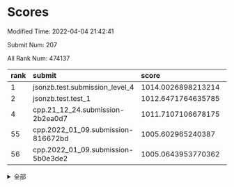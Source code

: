 # Scores

Modified Time: 2022-04-04 21:42:41

Submit Num: 207

All Rank Num: 474137

| rank |               submit               |       score        |       sigma        | pk_num |
| :--- | :--------------------------------- | :----------------- | :----------------- | :----- |
| 1    | jsonzb.test.submission_level_4     | 1014.0026898213214 | 0.8152505528526104 | 9158   |
| 2    | jsonzb.test.test_1                 | 1012.6471764635785 | 0.8195665027982494 | 9167   |
| 4    | cpp.21_12_24.submission-2b2ea0d7   | 1011.7107106678175 | 0.8030782157517359 | 9167   |
| 55   | cpp.2022_01_09.submission-816672bd | 1005.602965240387  | 0.7173644350722251 | 9166   |
| 56   | cpp.2022_01_09.submission-5b0e3de2 | 1005.0643953770362 | 0.7244211147778544 | 9163   |


<details>
<summary>全部</summary>

| rank |                 submit                 |       score        |       sigma        | pk_num |
| :--- | :------------------------------------- | :----------------- | :----------------- | :----- |
| 1    | jsonzb.test.submission_level_4         | 1014.0026898213214 | 0.8152505528526104 | 9158   |
| 2    | jsonzb.test.test_1                     | 1012.6471764635785 | 0.8195665027982494 | 9167   |
| 3    | gobigger.level_3.submission_level_3_18 | 1012.2503190300091 | 0.7687966306179831 | 9158   |
| 4    | cpp.21_12_24.submission-2b2ea0d7       | 1011.7107106678175 | 0.8030782157517359 | 9167   |
| 5    | gobigger.level_3.submission_level_3_10 | 1011.5822078704603 | 0.7665687923155298 | 9163   |
| 6    | gobigger.level_3.submission_level_3_49 | 1011.5452684756284 | 0.7855081674054739 | 9161   |
| 7    | gobigger.level_3.submission_level_3_42 | 1011.2681376511678 | 0.7877334050709387 | 9159   |
| 8    | gobigger.level_3.submission_level_3_38 | 1011.1638469562432 | 0.7712112489252928 | 9161   |
| 9    | gobigger.level_3.submission_level_3_43 | 1010.9038572674715 | 0.7595299833266006 | 9160   |
| 10   | gobigger.level_3.submission_level_3_44 | 1010.8124201561166 | 0.7878199414564941 | 9160   |
| 11   | gobigger.level_3.submission_level_3_32 | 1010.7769346605432 | 0.7649508170890238 | 9162   |
| 12   | gobigger.level_3.submission_level_3_45 | 1010.6330298769062 | 0.7715895601834297 | 9159   |
| 13   | gobigger.level_3.submission_level_3_6  | 1010.5492786975856 | 0.7772187253641344 | 9162   |
| 14   | gobigger.level_3.submission_level_3_21 | 1010.5428524817793 | 0.7500873893419009 | 9163   |
| 15   | gobigger.level_3.submission_level_3_39 | 1010.5029937203327 | 0.7792950590502649 | 9160   |
| 16   | gobigger.level_3.submission_level_3_5  | 1010.49054111725   | 0.7708937578973697 | 9164   |
| 17   | gobigger.level_3.submission_level_3_15 | 1010.4417546917164 | 0.7855300762571885 | 9156   |
| 18   | gobigger.level_3.submission_level_3_16 | 1010.412029360881  | 0.7562322459562484 | 9157   |
| 19   | gobigger.level_3.submission_level_3_2  | 1010.4062974308856 | 0.7582166450289457 | 9164   |
| 20   | gobigger.level_3.submission_level_3_1  | 1010.3948818185231 | 0.7570723627410014 | 9159   |
| 21   | gobigger.level_3.submission_level_3_0  | 1010.322942219499  | 0.7738635644219927 | 9162   |
| 22   | gobigger.level_3.submission_level_3_35 | 1010.3038628969201 | 0.7579450766305128 | 9161   |
| 23   | gobigger.level_3.submission_level_3_37 | 1010.2784669891356 | 0.766479829004915  | 9163   |
| 24   | gobigger.level_3.submission_level_3_23 | 1010.230238738424  | 0.7484313567008527 | 9160   |
| 25   | gobigger.level_3.submission_level_3_25 | 1010.181360925117  | 0.7499878272715458 | 9165   |
| 26   | gobigger.level_3.submission_level_3_11 | 1010.1199057905552 | 0.7513135412467017 | 9163   |
| 27   | gobigger.level_3.submission_level_3_47 | 1010.1057905165732 | 0.7583644852038242 | 9163   |
| 28   | gobigger.level_3.submission_level_3_4  | 1010.0916825733258 | 0.7642828898463182 | 9163   |
| 29   | gobigger.level_3.submission_level_3_27 | 1009.8754207869042 | 0.7843968938902499 | 9162   |
| 30   | gobigger.level_3.submission_level_3_41 | 1009.8200937090401 | 0.757847433487908  | 9168   |
| 31   | gobigger.level_3.submission_level_3_30 | 1009.796068647912  | 0.7580829785934943 | 9162   |
| 32   | gobigger.level_3.submission_level_3_13 | 1009.6632853194501 | 0.7498131243679231 | 9162   |
| 33   | gobigger.level_3.submission_level_3_48 | 1009.6516092258016 | 0.7445739553858934 | 9165   |
| 34   | gobigger.level_3.submission_level_3_12 | 1009.5947983591595 | 0.7549016265047468 | 9158   |
| 35   | gobigger.level_3.submission_level_3_22 | 1009.5915466167917 | 0.7473669382487076 | 9164   |
| 36   | gobigger.level_3.submission_level_3_36 | 1009.4664630069476 | 0.7500823783255001 | 9161   |
| 37   | gobigger.level_3.submission_level_3_19 | 1009.4637539046641 | 0.7551873072030163 | 9162   |
| 38   | gobigger.level_3.submission_level_3_31 | 1009.4298045989572 | 0.7805416053733469 | 9162   |
| 39   | gobigger.level_3.submission_level_3_46 | 1009.4086681044346 | 0.7334809833192368 | 9159   |
| 40   | gobigger.level_3.submission_level_3_26 | 1009.3419197293044 | 0.7599801165307027 | 9165   |
| 41   | gobigger.level_3.submission_level_3_3  | 1009.3127459658956 | 0.7387545215622446 | 9164   |
| 42   | gobigger.level_3.submission_level_3_7  | 1009.2988652995532 | 0.7285990333115979 | 9162   |
| 43   | gobigger.level_3.submission_level_3_8  | 1009.0574368202775 | 0.7619378317991052 | 9163   |
| 44   | gobigger.level_3.submission_level_3_40 | 1009.0514908139811 | 0.7427656490712553 | 9161   |
| 45   | gobigger.level_3.submission_level_3_14 | 1008.7838209816248 | 0.7514022254644414 | 9167   |
| 46   | gobigger.level_3.submission_level_3_17 | 1008.7157110456662 | 0.7481288106142763 | 9165   |
| 47   | gobigger.level_3.submission_level_3_34 | 1008.7139975203851 | 0.7511409297809034 | 9162   |
| 48   | gobigger.level_3.submission_level_3_20 | 1008.4756048968563 | 0.7497396700878233 | 9170   |
| 49   | gobigger.level_3.submission_level_3_29 | 1008.4624114918468 | 0.7207320476197898 | 9158   |
| 50   | gobigger.level_3.submission_level_3_28 | 1008.3993794005877 | 0.7444158597378222 | 9163   |
| 51   | gobigger.level_3.submission_level_3_9  | 1008.3858229430004 | 0.7473401548317239 | 9156   |
| 52   | gobigger.level_3.submission_level_3_24 | 1008.3073762292282 | 0.7356515451750918 | 9165   |
| 53   | gobigger.level_3.submission_level_3_33 | 1008.1613146555954 | 0.7349400165103293 | 9160   |
| 54   | gobigger.level_1.submission_level_1_34 | 1005.8239466232246 | 0.7077463623285526 | 9164   |
| 55   | cpp.2022_01_09.submission-816672bd     | 1005.602965240387  | 0.7173644350722251 | 9166   |
| 56   | cpp.2022_01_09.submission-5b0e3de2     | 1005.0643953770362 | 0.7244211147778544 | 9163   |
| 57   | gobigger.level_1.submission_level_1_24 | 1004.9482067612327 | 0.7239819894863955 | 9158   |
| 58   | gobigger.level_1.submission_level_1_4  | 1004.5841398293363 | 0.7061976973917203 | 9164   |
| 59   | gobigger.level_1.submission_level_1_11 | 1004.5619826036418 | 0.7165171980352922 | 9164   |
| 60   | gobigger.level_1.submission_level_1_48 | 1004.4191029695838 | 0.7178411018534786 | 9164   |
| 61   | gobigger.level_1.submission_level_1_5  | 1004.3989122486687 | 0.6995163093923843 | 9163   |
| 62   | gobigger.level_1.submission_level_1_32 | 1004.1871879590959 | 0.7264983187836139 | 9161   |
| 63   | gobigger.level_1.submission_level_1_14 | 1004.1627537883203 | 0.7257315045888901 | 9164   |
| 64   | gobigger.level_1.submission_level_1_31 | 1004.0689979470322 | 0.7198742797909743 | 9162   |
| 65   | gobigger.level_1.submission_level_1_37 | 1004.0370545498577 | 0.716937558378413  | 9166   |
| 66   | gobigger.level_1.submission_level_1_47 | 1004.0144182807048 | 0.7242197172096871 | 9161   |
| 67   | gobigger.level_1.submission_level_1_46 | 1003.9566496913502 | 0.7176884987254887 | 9167   |
| 68   | gobigger.level_1.submission_level_1_9  | 1003.9248155216666 | 0.722114361526198  | 9160   |
| 69   | gobigger.level_1.submission_level_1_13 | 1003.8591407482834 | 0.7093212902569769 | 9163   |
| 70   | gobigger.level_1.submission_level_1_49 | 1003.8232903168696 | 0.7122080871901727 | 9166   |
| 71   | gobigger.level_1.submission_level_1_36 | 1003.8181713754539 | 0.7242262482819154 | 9163   |
| 72   | gobigger.level_1.submission_level_1_28 | 1003.770417937203  | 0.7248948000226835 | 9159   |
| 73   | gobigger.level_1.submission_level_1_2  | 1003.7295919791401 | 0.7242203759929    | 9163   |
| 74   | gobigger.level_1.submission_level_1_39 | 1003.6870207634807 | 0.7194891877925018 | 9159   |
| 75   | gobigger.level_1.submission_level_1_17 | 1003.5736614179746 | 0.7092879782624328 | 9162   |
| 76   | gobigger.level_1.submission_level_1_35 | 1003.5624851995567 | 0.7125993495265005 | 9164   |
| 77   | gobigger.level_1.submission_level_1_40 | 1003.4798321329998 | 0.712071188626364  | 9163   |
| 78   | gobigger.level_1.submission_level_1_41 | 1003.4253366896256 | 0.7030047273620362 | 9164   |
| 79   | gobigger.level_1.submission_level_1_23 | 1003.401441453986  | 0.7065404162404759 | 9164   |
| 80   | gobigger.level_1.submission_level_1_29 | 1003.3477547532373 | 0.7004162788134509 | 9164   |
| 81   | gobigger.level_1.submission_level_1_27 | 1003.3473133968745 | 0.7034017386244503 | 9164   |
| 82   | gobigger.level_1.submission_level_1_44 | 1003.3088160629633 | 0.7238444115906268 | 9164   |
| 83   | gobigger.level_1.submission_level_1_21 | 1003.3082221135628 | 0.7187404263261987 | 9164   |
| 84   | gobigger.level_1.submission_level_1_20 | 1003.2210961834338 | 0.7100832491446946 | 9166   |
| 85   | gobigger.level_1.submission_level_1_8  | 1003.1131419120467 | 0.7240012248848747 | 9157   |
| 86   | gobigger.level_1.submission_level_1_19 | 1002.9619337341013 | 0.7156624764251159 | 9164   |
| 87   | gobigger.level_1.submission_level_1_22 | 1002.953436341824  | 0.7117983327818466 | 9165   |
| 88   | gobigger.level_1.submission_level_1_45 | 1002.9192435125074 | 0.7146858506292131 | 9160   |
| 89   | gobigger.level_1.submission_level_1_26 | 1002.9123944024681 | 0.7180335751996658 | 9162   |
| 90   | gobigger.level_1.submission_level_1_25 | 1002.8562467671642 | 0.7135333266694445 | 9160   |
| 91   | gobigger.level_1.submission_level_1_42 | 1002.691866573421  | 0.7174200652857142 | 9162   |
| 92   | gobigger.level_1.submission_level_1_43 | 1002.6833464053034 | 0.7244255497067291 | 9159   |
| 93   | gobigger.level_1.submission_level_1_15 | 1002.6201229603009 | 0.7238059319456835 | 9165   |
| 94   | gobigger.level_1.submission_level_1_7  | 1002.5843994797882 | 0.7331493571175204 | 9165   |
| 95   | gobigger.level_1.submission_level_1_30 | 1002.5049275191014 | 0.7181065256867434 | 9163   |
| 96   | gobigger.level_1.submission_level_1_6  | 1002.4981814871518 | 0.7200997186210595 | 9158   |
| 97   | gobigger.level_1.submission_level_1_12 | 1002.4178908166846 | 0.7173983693296091 | 9157   |
| 98   | gobigger.level_1.submission_level_1_33 | 1002.3878649723887 | 0.7197914259255253 | 9156   |
| 99   | gobigger.level_1.submission_level_1_16 | 1002.2515449854627 | 0.7102020255719458 | 9163   |
| 100  | gobigger.level_1.submission_level_1_10 | 1002.2439079566183 | 0.709756433679058  | 9162   |
| 101  | gobigger.level_1.submission_level_1_0  | 1002.1785424803618 | 0.7125871782628902 | 9161   |
| 102  | gobigger.level_1.submission_level_1_38 | 1002.0204757322675 | 0.7202068970272156 | 9162   |
| 103  | gobigger.level_1.submission_level_1_18 | 1001.7279081618528 | 0.704954364928346  | 9164   |
| 104  | gobigger.level_1.submission_level_1_3  | 1001.6659920011716 | 0.7078427978780327 | 9156   |
| 105  | gobigger.level_1.submission_level_1_1  | 1001.6649556471277 | 0.7094510818975384 | 9162   |
| 106  | gobigger.random.submission_random_27   | 997.3606837978496  | 0.7103764483682813 | 9167   |
| 107  | gobigger.random.submission_random_38   | 997.2411430596454  | 0.7158872407247916 | 9163   |
| 108  | gobigger.random.submission_random_31   | 997.0483844510147  | 0.7191280378987597 | 9156   |
| 109  | gobigger.random.submission_random_4    | 996.9095393875904  | 0.7042692348892345 | 9163   |
| 110  | gobigger.random.submission_random_16   | 996.8638348571012  | 0.7190524770813992 | 9166   |
| 111  | gobigger.random.submission_random_45   | 996.8558583768545  | 0.7019744626155818 | 9169   |
| 112  | gobigger.random.submission_random_42   | 996.6875261702305  | 0.7064264177386655 | 9163   |
| 113  | gobigger.random.submission_random_39   | 996.6728835536438  | 0.7024250490307384 | 9164   |
| 114  | gobigger.random.submission_random_1    | 996.6329422047315  | 0.7124806295232375 | 9161   |
| 115  | gobigger.random.submission_random_26   | 996.6318475234061  | 0.7083243173510253 | 9162   |
| 116  | gobigger.random.submission_random_2    | 996.6249144802881  | 0.7117215625702704 | 9166   |
| 117  | gobigger.random.submission_random_37   | 996.5989642322795  | 0.7053785153420544 | 9168   |
| 118  | gobigger.random.submission_random_49   | 996.5921714698156  | 0.7107236971141202 | 9159   |
| 119  | gobigger.random.submission_random_34   | 996.5001605709048  | 0.7045386031885859 | 9160   |
| 120  | gobigger.random.submission_random_35   | 996.4358584686933  | 0.7165705240917869 | 9162   |
| 121  | gobigger.random.submission_random_21   | 996.4192529448433  | 0.7142492792240203 | 9164   |
| 122  | gobigger.random.submission_random_13   | 996.3812828737496  | 0.7048237582930741 | 9161   |
| 123  | gobigger.random.submission_random_7    | 996.306760076937   | 0.7032505653064259 | 9161   |
| 124  | gobigger.random.submission_random_44   | 996.250847128395   | 0.702366680031032  | 9165   |
| 125  | gobigger.random.submission_random_0    | 996.2125409084737  | 0.710423502494994  | 9163   |
| 126  | gobigger.random.submission_random_3    | 996.1916767398674  | 0.7143205274327729 | 9158   |
| 127  | gobigger.random.submission_random_14   | 996.172855216419   | 0.7114689279486135 | 9158   |
| 128  | gobigger.random.submission_random_36   | 996.1573752748101  | 0.7067190250498575 | 9161   |
| 129  | gobigger.random.submission_random_10   | 996.079839771941   | 0.697976363925975  | 9163   |
| 130  | gobigger.random.submission_random_41   | 996.0687207054323  | 0.7233404707401956 | 9164   |
| 131  | gobigger.random.submission_random_46   | 995.9680072664239  | 0.6987003024796153 | 9156   |
| 132  | gobigger.random.submission_random_12   | 995.9458757791683  | 0.7217397583021566 | 9165   |
| 133  | gobigger.random.submission_random_28   | 995.9292831369204  | 0.7243368962559431 | 9161   |
| 134  | gobigger.random.submission_random_20   | 995.7918992879779  | 0.7181137501311261 | 9160   |
| 135  | gobigger.random.submission_random_5    | 995.7364733155592  | 0.7061629134281547 | 9166   |
| 136  | gobigger.random.submission_random_18   | 995.7306174092731  | 0.7327892259272651 | 9165   |
| 137  | gobigger.random.submission_random_47   | 995.7259145733948  | 0.6962754668544205 | 9162   |
| 138  | gobigger.random.submission_random_32   | 995.7193161868519  | 0.7135160631419611 | 9161   |
| 139  | gobigger.random.submission_random_25   | 995.6786349264195  | 0.7085142705250486 | 9164   |
| 140  | gobigger.random.submission_random_11   | 995.6008679550195  | 0.7234388192812221 | 9162   |
| 141  | gobigger.random.submission_random_19   | 995.4498010954051  | 0.7102533292789042 | 9169   |
| 142  | gobigger.random.submission_random_9    | 995.4243834857385  | 0.7235005907189315 | 9160   |
| 143  | gobigger.random.submission_random_30   | 995.4032048479284  | 0.7107141463603172 | 9160   |
| 144  | gobigger.random.submission_random_23   | 995.3976718953479  | 0.714523750563708  | 9161   |
| 145  | gobigger.random.submission_random_15   | 995.3448405170835  | 0.7275748118863339 | 9163   |
| 146  | gobigger.random.submission_random_8    | 995.2882198748632  | 0.7257657831797844 | 9161   |
| 147  | gobigger.level_2.submission_level_2_20 | 995.183265778234   | 0.714069777194861  | 9159   |
| 148  | gobigger.random.submission_random_33   | 995.1409388365394  | 0.7161177682313712 | 9165   |
| 149  | gobigger.random.submission_random_43   | 994.9728112861452  | 0.7114090934846933 | 9161   |
| 150  | gobigger.random.submission_random_22   | 994.9676722414538  | 0.7024877741072707 | 9157   |
| 151  | gobigger.random.submission_random_29   | 994.963085812851   | 0.7228549659671653 | 9159   |
| 152  | gobigger.random.submission_random_40   | 994.9319194454879  | 0.7031444792772578 | 9160   |
| 153  | gobigger.random.submission_random_17   | 994.8777264121784  | 0.7246042127139958 | 9156   |
| 154  | gobigger.random.submission_random_24   | 994.8369935915072  | 0.7277154504542236 | 9162   |
| 155  | gobigger.random.submission_random_48   | 994.788205452427   | 0.7068865595153982 | 9162   |
| 156  | gobigger.level_2.submission_level_2_13 | 994.1814292091427  | 0.7268963491235141 | 9156   |
| 157  | gobigger.random.submission_random_6    | 993.9104726541725  | 0.7397390552093708 | 9161   |
| 158  | gobigger.level_2.submission_level_2_23 | 993.8934008105862  | 0.7276663429165279 | 9162   |
| 159  | gobigger.level_2.submission_level_2_21 | 993.7961022393528  | 0.7206586587181754 | 9165   |
| 160  | gobigger.level_2.submission_level_2_37 | 993.6245068442631  | 0.7296363001927202 | 9160   |
| 161  | gobigger.level_2.submission_level_2_15 | 993.6228845256543  | 0.7231739621257625 | 9157   |
| 162  | gobigger.level_2.submission_level_2_39 | 993.5824103394523  | 0.7408890332743967 | 9165   |
| 163  | gobigger.level_2.submission_level_2_0  | 993.413615481089   | 0.7320919589509438 | 9163   |
| 164  | gobigger.level_2.submission_level_2_2  | 993.3049604777599  | 0.7370558026671569 | 9163   |
| 165  | gobigger.level_2.submission_level_2_7  | 993.2129526956114  | 0.7406431128499722 | 9162   |
| 166  | gobigger.level_2.submission_level_2_18 | 992.893468406939   | 0.7433720437976757 | 9155   |
| 167  | gobigger.level_2.submission_level_2_17 | 992.8611779141412  | 0.7269817960488145 | 9160   |
| 168  | gobigger.level_2.submission_level_2_27 | 992.8609266407301  | 0.728589846299985  | 9159   |
| 169  | gobigger.level_2.submission_level_2_6  | 992.8558909858452  | 0.7441442427688443 | 9163   |
| 170  | gobigger.level_2.submission_level_2_22 | 992.7872579871613  | 0.7397138323788329 | 9160   |
| 171  | gobigger.level_2.submission_level_2_26 | 992.7821045718296  | 0.729971310377148  | 9157   |
| 172  | gobigger.level_2.submission_level_2_31 | 992.7764536845107  | 0.7428963006551109 | 9160   |
| 173  | gobigger.level_2.submission_level_2_29 | 992.6745883992377  | 0.740941978977782  | 9162   |
| 174  | gobigger.level_2.submission_level_2_42 | 992.6621213905171  | 0.7252904875141423 | 9162   |
| 175  | gobigger.level_2.submission_level_2_41 | 992.5170372827228  | 0.7333107090284134 | 9162   |
| 176  | gobigger.level_2.submission_level_2_49 | 992.4042106235256  | 0.7378753293011321 | 9167   |
| 177  | gobigger.level_2.submission_level_2_47 | 992.3999724858885  | 0.7504629444757469 | 9164   |
| 178  | gobigger.level_2.submission_level_2_43 | 992.3960473371658  | 0.7460124884548941 | 9162   |
| 179  | gobigger.level_2.submission_level_2_46 | 992.3696674564629  | 0.7276296237909048 | 9165   |
| 180  | gobigger.level_2.submission_level_2_33 | 992.27742982858    | 0.7406852501613546 | 9164   |
| 181  | gobigger.level_2.submission_level_2_48 | 992.248430725688   | 0.7557850427480994 | 9160   |
| 182  | gobigger.level_2.submission_level_2_40 | 992.1971839986041  | 0.7456177666343238 | 9166   |
| 183  | gobigger.level_2.submission_level_2_34 | 992.1339548113287  | 0.7431521408639213 | 9161   |
| 184  | gobigger.level_2.submission_level_2_24 | 992.0438291834286  | 0.7702076820835893 | 9163   |
| 185  | gobigger.level_2.submission_level_2_3  | 992.0408370574963  | 0.738033002163813  | 9158   |
| 186  | gobigger.level_2.submission_level_2_25 | 991.9410180930494  | 0.7391271148447359 | 9166   |
| 187  | gobigger.level_2.submission_level_2_32 | 991.909341415708   | 0.7419659317748897 | 9158   |
| 188  | gobigger.level_2.submission_level_2_44 | 991.8596583102358  | 0.7546397501510543 | 9160   |
| 189  | gobigger.level_2.submission_level_2_4  | 991.8553032119958  | 0.7280821972236767 | 9160   |
| 190  | gobigger.level_2.submission_level_2_9  | 991.8112202279652  | 0.7556161054956005 | 9163   |
| 191  | gobigger.level_2.submission_level_2_12 | 991.5828470822066  | 0.7575995309775638 | 9155   |
| 192  | gobigger.level_2.submission_level_2_45 | 991.5171281275071  | 0.744180302776452  | 9167   |
| 193  | gobigger.level_2.submission_level_2_19 | 991.473964164084   | 0.7505830261599316 | 9163   |
| 194  | gobigger.level_2.submission_level_2_30 | 991.4324105331629  | 0.7562556604404559 | 9161   |
| 195  | gobigger.level_2.submission_level_2_35 | 991.3366301511877  | 0.7414749564381328 | 9167   |
| 196  | gobigger.level_2.submission_level_2_11 | 991.3270934228257  | 0.7718200194440512 | 9160   |
| 197  | gobigger.level_2.submission_level_2_28 | 991.3177140830223  | 0.7593383052849172 | 9166   |
| 198  | gobigger.level_2.submission_level_2_1  | 991.2480020967786  | 0.7561577487209561 | 9161   |
| 199  | gobigger.level_2.submission_level_2_5  | 991.1554726902218  | 0.7479304533269078 | 9168   |
| 200  | gobigger.level_2.submission_level_2_38 | 991.1129466775056  | 0.7386387489309717 | 9161   |
| 201  | gobigger.level_2.submission_level_2_8  | 991.0379691167886  | 0.763292419387284  | 9167   |
| 202  | gobigger.level_2.submission_level_2_36 | 991.0015844130089  | 0.7529467353319824 | 9162   |
| 203  | gobigger.level_2.submission_level_2_10 | 990.9568164119185  | 0.7704250729007603 | 9162   |
| 204  | gobigger.level_2.submission_level_2_14 | 990.9446009528159  | 0.7571010267625646 | 9162   |
| 205  | gobigger.level_2.submission_level_2_16 | 989.6977877310861  | 0.7865344396563263 | 9158   |
| 206  | gobigger.none.submission_none_1        | 977.592547950014   | 1.2896327063270367 | 9163   |
| 207  | gobigger.none.submission_none_0        | 976.4375031242726  | 1.42773971689781   | 9165   |

</details>